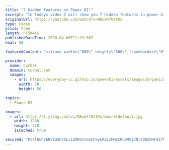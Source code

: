 ```yaml
---
title: "7 hidden features in Power BI!"
excerpt: "In todays video I will show you 7 hidden features in power bi! Chris blog on is nullable property:  https://blog.crossjoin.co.uk/2019/01/20/is-nullable-column-property-power-bi/ That solves this error: Column ‘MyColumn’ in Table ‘TestTable’ contains blank values and this is not allowed for columns on"
originalUrl: https://youtube.com/watch?v=N8ue470stKs
type: video
price: Free
length: PT5M44S
publishedDateTime: 2020-04-06T11:29:36Z
heat: 50

featuredContent: "<iframe width=\"800\" height=\"500\" frameborder=\"0\" src=\"https://www.youtube.com/embed/N8ue470stKs\" allow=\"accelerometer; autoplay; encrypted-media; gyroscope; picture-in-picture\" allowfullscreen></iframe>"

provider:
  name: Curbal
  domain: curbal.com
  images:
    - url: https://everyday-cc.github.io/powerbi/assets/images/organizations/curbal.com-50x50.jpg
      width: 50
      height: 50

topics:
  - Power BI

images:
  - url: https://i.ytimg.com/vi/N8ue470stKs/maxresdefault.jpg
    width: 1280
    height: 720
    isCached: true

secured: "Pcsl8uh26NViDdPzSLcibONVxcGoCPxyLMyLzHM2CRumMmjVNrJ902dHF4Z708NFrj9C/6QRKupWN6FVCDJVGQNHYk/64nfSR9mNUblhYQaUiSIruOclUn6/Vnvr7jgJHVXw8f8CNARPXldtNMiRUDfT/E/IaYO6SJf8Xh+JhnK9RlkAoGHAzw187J5ASuKj4pnZIL4P1Af3zOFbK7GbWFwvqB3hj/pysJdhrAhcQF585IU0CB4QwUVVruXd93+x0+Hf3rw/4BeHZH8D8IVIKZNhmpWVWo5CElfLSJyJlWhnWuxAigs4sbGuyVhIGM7AGv17QZPbNzs7DywqFrOGcZrdRL+ObqYihxcHci96rRwEV6a1iwBnVoT+sxOs2erq878ntlLdXABAn5LBx835M87NpNq0pLZDNrlrHVcZxqQ=;JXI0S1UtqzmWnYTEu4VUyw=="
---
```


